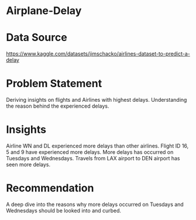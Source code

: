 # Airplane-Delay
# Data Source
https://www.kaggle.com/datasets/jimschacko/airlines-dataset-to-predict-a-delay
# Problem Statement
Deriving insights on flights and Airlines with highest delays. Understanding the reason behind the experienced delays. 
# Insights 
Airline WN and DL experienced more delays than other airlines.
Flight ID 16, 5 and 9 have experienced more delays.
More delays has occurred on Tuesdays and Wednesdays.
Travels from LAX airport to DEN airport has seen more delays.
# Recommendation
A deep dive into the reasons why more delays occurred on Tuesdays and Wednesdays should be looked into and curbed. 
